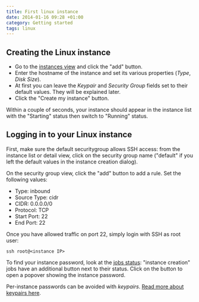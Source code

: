 ```yaml
---
title: First linux instance
date: 2014-01-16 09:28 +01:00
category: Getting started
tags: linux
---
```

## Creating the Linux instance

* Go to the [instances view](/instances) and click the "add" button.
* Enter the hostname of the instance and set its various properties (*Type*,
  *Disk Size*).
* At first you can leave the *Keypair* and *Security Group* fields set to
  their default values. They will be explained later.
* Click the "Create my instance" button.

Within a couple of seconds, your instance should appear in the instance list
with the "Starting" status then switch to "Running" status.

## Logging in to your Linux instance

First, make sure the default securitygroup allows SSH access: from the
instance list or detail view, click on the security group name ("default" if
you left the default values in the instance creation dialog).

On the security group view, click the "add" button to add a rule. Set the
following values:

* Type: inbound
* Source Type: cidr
* CIDR: 0.0.0.0/0
* Protocol: TCP
* Start Port: 22
* End Port: 22

Once you have allowed traffic on port 22, simply login with SSH as root user:

`ssh root@<instance IP>`

To find your instance password, look at the [jobs status](/jobs): "instance
creation" jobs have an additional button next to their status. Click on the
button to open a popover showing the instance password.

Per-instance passwords can be avoided with *keypairs*. [Read more about
keypairs
here](/documentation/open-cloud/tutorials/ssh-keypairs).
